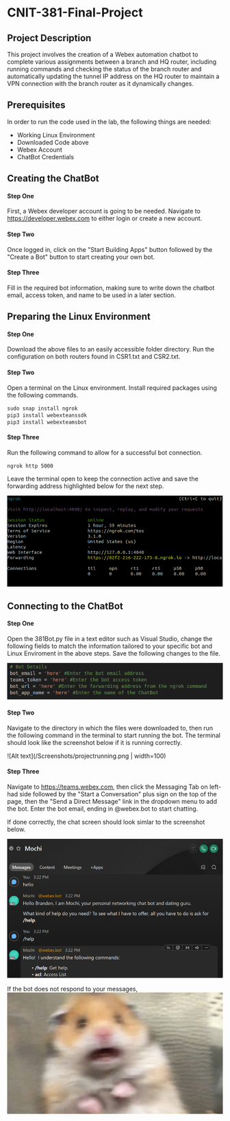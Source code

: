 # CNIT-381-Final-Project

## Project Description

This project involves the creation of a Webex automation chatbot to complete various assignments between a branch and HQ router, including running commands and checking the status of the branch router and automatically updating the tunnel IP address on the HQ router to maintain a VPN connection with the branch router as it dynamically changes. 

## Prerequisites
In order to run the code used in the lab, the following things are needed:

- Working Linux Environment
- Downloaded Code above
- Webex Account
- ChatBot Credentials

## Creating the ChatBot

#### Step One
First, a Webex developer account is going to be needed. Navigate to https://developer.webex.com to either login or create a new account. 

#### Step Two
Once logged in, click on the "Start Building Apps" button followed by the "Create a Bot" button to start creating your own bot. 

#### Step Three
Fill in the required bot information, making sure to write down the chatbot email, access token, and name to be used in a later section.

## Preparing the Linux Environment

#### Step One
Download the above files to an easily accessible folder directory. Run the configuration on both routers found in CSR1.txt and CSR2.txt.

#### Step Two
Open a terminal on the Linux environment. Install required packages using the following commands.
<pre><code>sudo snap install ngrok
pip3 install webexteanssdk
pip3 install webexteamsbot</code></pre>

#### Step Three
Run the following command to allow for a successful bot connection. 
<pre><code>ngrok http 5000</code></pre>
Leave the terminal open to keep the connection active and save the forwarding address highlighted below for the next step.

![Alt text](/Screenshots/ngrok.png)

## Connecting to the ChatBot

#### Step One
Open the 381Bot.py file in a text editor such as Visual Studio, change the following fields to match the information tailored to your specific bot and Linux Enviroment in the above steps. Save the following changes to the file.

![Alt text](/Screenshots/botinfo.png)

#### Step Two
Navigate to the directory in which the files were downloaded to, then run the following command in the terminal to start running the bot. The terminal should look like the screenshot below if it is running correctly.

![Alt text](/Screenshots/projectrunning.png | width=100)

#### Step Three
Navigate to https://teams.webex.com, then click the Messaging Tab on left-had side followed by the "Start a Conversation" plus sign on the top of the page, then the "Send a Direct Message" link in the dropdown menu to add the bot. Enter the bot email, ending in @webex.bot to start chatting.

If done correctly, the chat screen should look simlar to the screenshot below.

![Alt text](/Screenshots/webexconvo.png)

If the bot does not respond to your messages, ![Alt text](/Screenshots/hamster.jpg)
